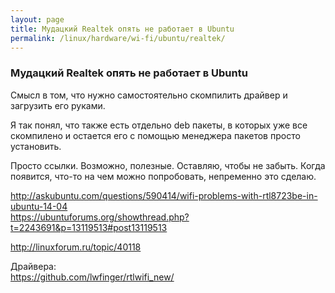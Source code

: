 ```yaml
---
layout: page
title: Мудацкий Realtek опять не работает в Ubuntu
permalink: /linux/hardware/wi-fi/ubuntu/realtek/
---
```


### Мудацкий Realtek опять не работает в Ubuntu


Смысл в том, что нужно самостоятельно скомпилить драйвер и загрузить его руками.

Я так понял, что также есть отдельно deb пакеты, в которых уже все скомпилено и остается его с помощью менеджера пакетов просто установить.



Просто ссылки. Возможно, полезные. Оставляю, чтобы не забыть. Когда появится, что-то на чем можно попробовать, непременно это сделаю.


http://askubuntu.com/questions/590414/wifi-problems-with-rtl8723be-in-ubuntu-14-04  
https://ubuntuforums.org/showthread.php?t=2243691&p=13119513#post13119513  

http://linuxforum.ru/topic/40118


Драйвера:  
https://github.com/lwfinger/rtlwifi_new/
